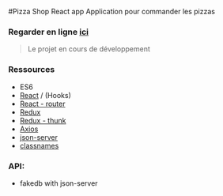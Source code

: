 #Pizza Shop React app
Application pour commander les pizzas

### Regarder en ligne [ici](https://e-pizza-shop.herokuapp.com/)

> Le projet en cours de développement

### Ressources
- ES6
- [React](https://reactjs.org/) / (Hooks)
- [React - router](https://www.npmjs.com/package/react-router)
- [Redux](https://redux.js.org/)
- [Redux - thunk](https://github.com/reduxjs/redux-thunk)
- [Axios](https://github.com/axios/axios)
- [json-server](https://github.com/typicode/json-server)
- [classnames](https://github.com/JedWatson/classnames)

### API:
- fakedb with json-server
